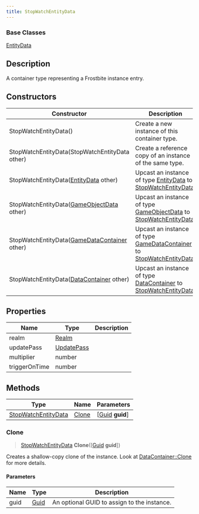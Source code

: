```yaml
---
title: StopWatchEntityData
---
```

### Base Classes

[EntityData](/vext/ref/fb/entitydata/)

## Description

A container type representing a Frostbite instance entry.

## Constructors

| Constructor                                                                    | Description                                                                                                                   |
| ------------------------------------------------------------------------------ | ----------------------------------------------------------------------------------------------------------------------------- |
| StopWatchEntityData()                                                          | Create a new instance of this container type.                                                                                 |
| StopWatchEntityData(StopWatchEntityData other)                                 | Create a reference copy of an instance of the same type.                                                                      |
| StopWatchEntityData([EntityData](/vext/ref/fb/entitydata/) other)                            | Upcast an instance of type [EntityData](/vext/ref/fb/entitydata/) to [StopWatchEntityData](/vext/ref/fb/stopwatchentitydata/).                            |
| StopWatchEntityData([GameObjectData](/vext/ref/fb/gameobjectdata/) other)                    | Upcast an instance of type [GameObjectData](/vext/ref/fb/gameobjectdata/) to [StopWatchEntityData](/vext/ref/fb/stopwatchentitydata/).                    |
| StopWatchEntityData([GameDataContainer](/vext/ref/fb/gamedatacontainer/) other)              | Upcast an instance of type [GameDataContainer](/vext/ref/fb/gamedatacontainer/) to [StopWatchEntityData](/vext/ref/fb/stopwatchentitydata/).              |
| StopWatchEntityData([DataContainer](/vext/ref/shared/class/datacontainer) other) | Upcast an instance of type [DataContainer](/vext/ref/shared/class/datacontainer) to [StopWatchEntityData](/vext/ref/fb/stopwatchentitydata/). |

## Properties

| Name          | Type                     | Description |
| ------------- | ------------------------ | ----------- |
| realm         | [Realm](/vext/ref/fb/realm/)           |             |
| updatePass    | [UpdatePass](/vext/ref/fb/updatepass/) |             |
| multiplier    | number                   |             |
| triggerOnTime | number                   |             |

## Methods

| Type                                       | Name            | Parameters                                     |
| ------------------------------------------ | --------------- | ---------------------------------------------- |
| [StopWatchEntityData](/vext/ref/fb/stopwatchentitydata/) | [Clone](#clone) | \[[Guid](/vext/ref/shared/class/guid) **guid**\] |

### Clone

> [StopWatchEntityData](/vext/ref/fb/stopwatchentitydata/) **Clone**(\[[Guid](/vext/ref/shared/class/guid) **guid**\])

Creates a shallow-copy clone of the instance. Look at [DataContainer::Clone](/vext/ref/shared/class/datacontainer#clone) for more details.

#### Parameters

| Name | Type         | Description                                 |
| ---- | ------------ | ------------------------------------------- |
| guid | [Guid](/vext/ref/shared/class/guid/) | An optional GUID to assign to the instance. |
